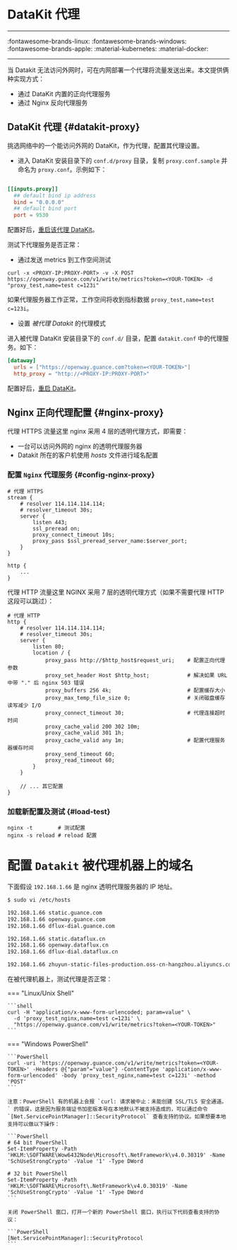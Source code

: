 
# DataKit 代理

---

:fontawesome-brands-linux: :fontawesome-brands-windows: :fontawesome-brands-apple: :material-kubernetes: :material-docker:

---

当 Datakit 无法访问外网时，可在内网部署一个代理将流量发送出来。本文提供俩种实现方式：

- 通过 DataKit 内置的正向代理服务
- 通过 Nginx 反向代理服务

## DataKit 代理 {#datakit-proxy}

挑选网络中的一个能访问外网的 DataKit，作为代理，配置其代理设置。

- 进入 DataKit 安装目录下的 `conf.d/proxy` 目录，复制 `proxy.conf.sample` 并命名为 `proxy.conf`。示例如下：

```toml

[[inputs.proxy]]
  ## default bind ip address
  bind = "0.0.0.0"
  ## default bind port
  port = 9530

```

配置好后，[重启该代理 DataKit](datakit-service-how-to.md#manage-service)。

测试下代理服务是否正常：

- 通过发送 metrics 到工作空间测试

```shell
curl -x <PROXY-IP:PROXY-PORT> -v -X POST https://openway.guance.com/v1/write/metrics?token=<YOUR-TOKEN> -d "proxy_test,name=test c=123i"
```

如果代理服务器工作正常，工作空间将收到指标数据 `proxy_test,name=test c=123i`。

- 设置 *被代理 Datakit* 的代理模式

进入被代理 DataKit 安装目录下的 `conf.d/` 目录，配置 `datakit.conf` 中的代理服务。如下：

```toml
[dataway]
  urls = ["https://openway.guance.com?token=<YOUR-TOKEN>"]
  http_proxy = "http://<PROXY-IP:PROXY-PORT>"
```

配置好后，[重启 DataKit](datakit-service-how-to.md#manage-service)。

## Nginx 正向代理配置 {#nginx-proxy}

代理 HTTPS 流量这里 nginx 采用 4 层的透明代理方式，即需要：

- 一台可以访问外网的 nginx 的透明代理服务器
- Datakit 所在的客户机使用 *hosts* 文件进行域名配置

### 配置 `Nginx` 代理服务 {#config-nginx-proxy}

``` nginx
# 代理 HTTPS
stream {
    # resolver 114.114.114.114;
    # resolver_timeout 30s;
    server {
        listen 443;
        ssl_preread on;
        proxy_connect_timeout 10s;
        proxy_pass $ssl_preread_server_name:$server_port;
    }
}

http {
    ...
}
```

代理 HTTP 流量这里 NGINX 采用 7 层的透明代理方式（如果不需要代理 HTTP 这段可以跳过）：

```nginx
# 代理 HTTP
http {
    # resolver 114.114.114.114;
    # resolver_timeout 30s;
    server {
        listen 80;
        location / {
            proxy_pass http://$http_host$request_uri;    # 配置正向代理参数
            proxy_set_header Host $http_host;            # 解决如果 URL 中带 "." 后 nginx 503 错误
            proxy_buffers 256 4k;                        # 配置缓存大小
            proxy_max_temp_file_size 0;                  # 关闭磁盘缓存读写减少 I/O
            proxy_connect_timeout 30;                    # 代理连接超时时间
            proxy_cache_valid 200 302 10m;
            proxy_cache_valid 301 1h;
            proxy_cache_valid any 1m;                    # 配置代理服务器缓存时间
            proxy_send_timeout 60;
            proxy_read_timeout 60;
        }
    }

    // ... 其它配置
}
```

### 加载新配置及测试 {#load-test}

```shell
nginx -t        # 测试配置
nginx -s reload # reload 配置
```

# 配置 `Datakit` 被代理机器上的域名

下面假设 `192.168.1.66` 是 nginx 透明代理服务器的 IP 地址。

```sh
$ sudo vi /etc/hosts

192.168.1.66 static.guance.com
192.168.1.66 openway.guance.com
192.168.1.66 dflux-dial.guance.com

192.168.1.66 static.dataflux.cn
192.168.1.66 openway.dataflux.cn
192.168.1.66 dflux-dial.dataflux.cn

192.168.1.66 zhuyun-static-files-production.oss-cn-hangzhou.aliyuncs.com
```

在被代理机器上，测试代理是否正常：

<!-- markdownlint-disable MD046 -->
=== "Linux/Unix Shell"

    ```shell
    curl -H "application/x-www-form-urlencoded; param=value" \
      -d 'proxy_test_nginx,name=test c=123i' \
      "https://openway.guance.com/v1/write/metrics?token=<YOUR-TOKEN>"
    ```

=== "Windows PowerShell"

    ```PowerShell
    curl -uri 'https://openway.guance.com/v1/write/metrics?token=<YOUR-TOKEN>' -Headers @{"param"="value"} -ContentType 'application/x-www-form-urlencoded' -body 'proxy_test_nginx,name=test c=123i' -method 'POST'
    ```
    
    注意：PowerShell 有的机器上会报 `curl: 请求被中止：未能创建 SSL/TLS 安全通道。` 的错误，这是因为服务端证书加密版本号在本地默认不被支持造成的，可以通过命令 `[Net.ServicePointManager]::SecurityProtocol` 查看支持的协议。如果想要本地支持可以做以下操作：
    
    ```PowerShell
    # 64 bit PowerShell
    Set-ItemProperty -Path 'HKLM:\SOFTWARE\Wow6432Node\Microsoft\.NetFramework\v4.0.30319' -Name 'SchUseStrongCrypto' -Value '1' -Type DWord
    
    # 32 bit PowerShell
    Set-ItemProperty -Path 'HKLM:\SOFTWARE\Microsoft\.NetFramework\v4.0.30319' -Name 'SchUseStrongCrypto' -Value '1' -Type DWord
    ```
    
    关闭 PowerShell 窗口，打开一个新的 PowerShell 窗口，执行以下代码查看支持的协议：
    
    ```PowerShell
    [Net.ServicePointManager]::SecurityProtocol
    ```
<!-- markdownlint-enable -->
